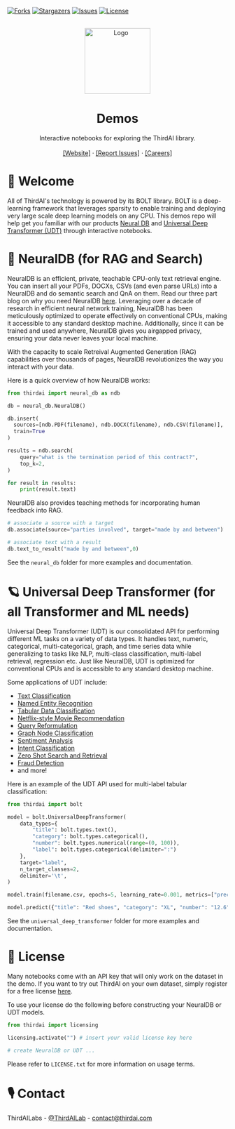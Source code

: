 <div id="top"></div>

[![Forks][forks-shield]][forks-url]
[![Stargazers][stars-shield]][stars-url]
[![Issues][issues-shield]][issues-url]
[![License][license-shield]][license-url]



<!-- PROJECT LOGO -->
<br />
<div align="center">
  <a href="https://github.com/ThirdAILabs/Demos">
    <img src="https://www.thirdai.com/wp-content/uploads/2022/06/ThirdAI_logo.png" alt="Logo" width="150" height="">
  </a>

<h1 align="center">Demos</h1>

  <p align="center">
    Interactive notebooks for exploring the ThirdAI library.
    <br>
    <br>
    <a href="https://thirdai.com">[Website]</a>
    ·
    <a href="https://github.com/ThirdAILabs/Demos/issues">[Report Issues]</a>
    ·
    <a href="https://www.thirdai.com/careers/">[Careers]</a>
  </p>
</div>


<!-- ABOUT THE PROJECT -->
# 👋 Welcome

All of ThirdAI's technology is powered by its BOLT library. BOLT is a deep-learning framework that leverages sparsity to enable training and deploying very large scale deep learning models on any CPU. This demos repo will help get you familiar with our products [Neural DB](https://medium.com/thirdai-blog/thirdais-private-and-personalizable-neural-database-enhancing-retrieval-augmented-generation-f3ad52c54952) and [Universal Deep Transformer (UDT)](https://www.thirdai.com/universal-deep-transformers/) through interactive notebooks.

# 🧠 NeuralDB (for RAG and Search)

NeuralDB is an efficient, private, teachable CPU-only text retrieval engine. You can insert all your PDFs, DOCXs, CSVs (and even parse URLs) into a NeuralDB and do semantic search and QnA on them. Read our three part blog on why you need NeuralDB [here](https://medium.com/thirdai-blog/understanding-the-fundamental-limitations-of-vector-based-retrieval-for-building-llm-powered-48bb7b5a57b3). Leveraging over a decade of research in efficient neural network training, NeuralDB has been meticulously optimized to operate effectively on conventional CPUs, making it accessible to any standard desktop machine. Additionally, since it can be trained and used anywhere, NeuralDB gives you airgapped privacy, ensuring your data never leaves your local machine. 

With the capacity to scale Retreival Augmented Generation (RAG) capabilities over thousands of pages, NeuralDB revolutionizes the way you interact with your data.

Here is a quick overview of how NeuralDB works:

```python
from thirdai import neural_db as ndb

db = neural_db.NeuralDB()

db.insert(
  sources=[ndb.PDF(filename), ndb.DOCX(filename), ndb.CSV(filename)], 
  train=True
)

results = ndb.search(
    query="what is the termination period of this contract?",
    top_k=2,
)

for result in results:
    print(result.text)

```

NeuralDB also provides teaching methods for incorporating human feedback into RAG.

```python
# associate a source with a target
db.associate(source="parties involved", target="made by and between")

# associate text with a result
db.text_to_result("made by and between",0)
```

See the `neural_db` folder for more examples and documentation. 

# 🪐 Universal Deep Transformer (for all Transformer and ML needs)

Universal Deep Transformer (UDT) is our consolidated API for performing different ML tasks on a variety of data types. It handles text, numeric, categorical, multi-categorical, graph, and time series data while generalizing to tasks like NLP, multi-class classification, multi-label retrieval, regression etc. Just like NeuralDB, UDT is optimized for conventional CPUs and is accessible to any standard desktop machine. 

Some applications of UDT include:
* [Text Classification](https://github.com/ThirdAILabs/Demos/tree/main/universal_deep_transformer/text%20classification)
* [Named Entity Recognition](https://github.com/ThirdAILabs/Demos/tree/main/universal_deep_transformer/named_entity_recognition)
* [Tabular Data Classification](https://github.com/ThirdAILabs/Demos/tree/main/universal_deep_transformer/tabular_classification)
* [Netflix-style Movie Recommendation](https://github.com/ThirdAILabs/Demos/tree/main/universal_deep_transformer/personalization_and_recommendation)
* [Query Reformulation](https://github.com/ThirdAILabs/Demos/blob/main/universal_deep_transformer/QueryReformulation.ipynb)
* [Graph Node Classification](https://github.com/ThirdAILabs/Demos/blob/main/universal_deep_transformer/graph_neural_networks/GraphNodeClassification.ipynb)
* [Sentiment Analysis](https://github.com/ThirdAILabs/Demos/blob/main/universal_deep_transformer/text%20classification/SentimentAnalysis.ipynb)
* [Intent Classification](https://github.com/ThirdAILabs/Demos/blob/main/universal_deep_transformer/text%20classification/IntentClassification.ipynb)
* [Zero Shot Search and Retrieval](https://github.com/ThirdAILabs/Demos/tree/main/universal_deep_transformer/llm_search) 
* [Fraud Detection](https://github.com/ThirdAILabs/Demos/blob/main/universal_deep_transformer/tabular_classification/FraudDetection.ipynb)
* and more!

Here is an example of the UDT API used for multi-label tabular classification:

```python
from thirdai import bolt

model = bolt.UniversalDeepTransformer(
    data_types={
        "title": bolt.types.text(),
        "category": bolt.types.categorical(),
        "number": bolt.types.numerical(range=(0, 100)),
        "label": bolt.types.categorical(delimiter=":")
    },
    target="label",
    n_target_classes=2,
    delimiter='\t',
)

model.train(filename.csv, epochs=5, learning_rate=0.001, metrics=["precision@1"])

model.predict({"title": "Red shoes", "category": "XL", "number": "12.6"})
```

See the `universal_deep_transformer` folder for more examples and documentation. 

<!-- LICENSE -->
# 📄 License

Many notebooks come with an API key that will only work on the dataset in the demo. If you want to try out ThirdAI on your own dataset, simply register for a free license [here](https://www.thirdai.com/try-bolt/).

To use your license do the following before constructing your NeuralDB or UDT models.
```python
from thirdai import licensing

licensing.activate("") # insert your valid license key here

# create NeuralDB or UDT ...
```

Please refer to `LICENSE.txt` for more information on usage terms.

<!-- CONTACT -->
# 🎙 Contact

ThirdAILabs - [@ThirdAILab](https://twitter.com/ThirdAILab) - [contact@thirdai.com](mailto:contact@thirdai.com)


<!-- MARKDOWN LINKS & IMAGES -->
[forks-shield]: https://img.shields.io/github/forks/thirdailabs/demos.svg?style=for-the-badge
[forks-url]: https://github.com/ThirdAILabs/Demos/network/members
[stars-shield]: https://img.shields.io/github/stars/thirdailabs/demos.svg?style=for-the-badge
[stars-url]: https://github.com/ThirdAILabs/Demos/stargazers
[issues-shield]: https://img.shields.io/github/issues/thirdailabs/demos.svg?style=for-the-badge
[issues-url]: https://github.com/ThirdAILabs/Demos/issues
[license-shield]: https://img.shields.io/github/license/thirdailabs/demos.svg?style=for-the-badge
[license-url]: https://github.com/ThirdAILabs/Demos/blob/master/LICENSE.txt
